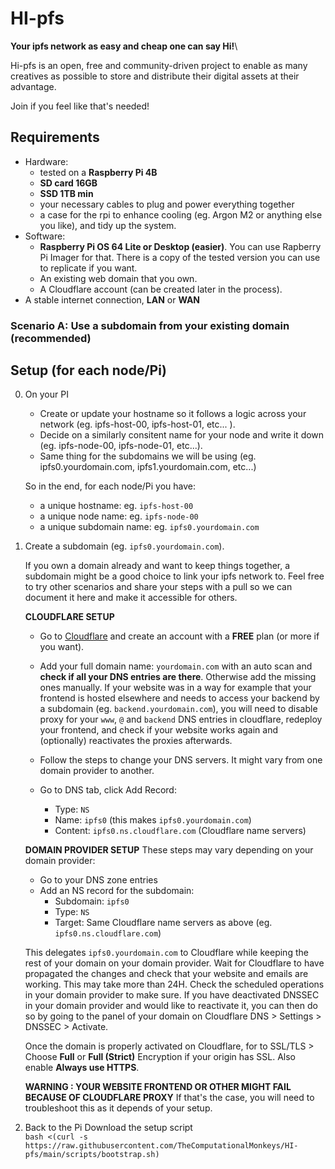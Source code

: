 # HI-pfs
**Your ipfs network as easy and cheap one can say Hi!**\

Hi-pfs is an open, free and community-driven project to enable as many creatives as possible to store and distribute their digital assets at their advantage.

Join if you feel like that's needed!

## Requirements
   - Hardware:
     - tested on a **Raspberry Pi 4B**
     - **SD card 16GB**
     - **SSD 1TB min**
     - your necessary cables to plug and power everything together
     - a case for the rpi to enhance cooling (eg. Argon M2 or anything else you like), and tidy up the system.
   - Software:
      - **Raspberry Pi OS 64 Lite or Desktop (easier)**. You can use Rapberry Pi Imager for that. There is a copy of the tested version you can use to replicate if you want.
      - An existing web domain that you own.
      - A Cloudflare account (can be created later in the process).
   - A stable internet connection, **LAN** or **WAN**

### Scenario A: Use a subdomain from your existing domain (recommended)

## Setup (for each node/Pi)
0. On your PI 
   - Create or update your hostname so it follows a logic across your network (eg. ipfs-host-00, ipfs-host-01, etc... ).
   - Decide on a similarly consitent name for your node and write it down (eg. ipfs-node-00, ipfs-node-01, etc...).
   - Same thing for the subdomains we will be using (eg. ipfs0.yourdomain.com, ipfs1.yourdomain.com, etc...)

   So in the end, for each node/Pi you have:
      - a unique hostname: eg. `ipfs-host-00`
      - a unique node name: eg. `ipfs-node-00`
      - a unique subdomain name: eg. `ipfs0.yourdomain.com`

1. Create a subdomain (eg. `ipfs0.yourdomain.com`).
   
    If you own a domain already and want to keep things together, a subdomain might be a good choice to link your ipfs network to. Feel free to try other scenarios and share your steps with a pull so we can document it here and make it accessible for others.

   **CLOUDFLARE SETUP**
    - Go to [Cloudflare](https://www.cloudflare.com/) and create an account with a **FREE** plan (or more if you want).
    - Add your full domain name: `yourdomain.com` with an auto scan and **check if all your DNS entries are there**. Otherwise add the missing ones manually. If your website was in a way for example that your frontend is hosted elsewhere and needs to access your backend by a subdomain (eg. `backend.yourdomain.com`), you will need to disable proxy for your `www`, `@` and `backend` DNS entries in cloudflare, redeploy your frontend, and check if your website works again and (optionally) reactivates the proxies afterwards.
      
    - Follow the steps to change your DNS servers. It might vary from one domain provider to another.
    - Go to DNS tab, click Add Record:
      - Type: `NS`
      - Name: `ipfs0` (this makes `ipfs0.yourdomain.com`)
      - Content: `ipfs0.ns.cloudflare.com` (Cloudflare name servers)
   
   **DOMAIN PROVIDER SETUP**
   These steps may vary depending on your domain provider:
   - Go to your DNS zone entries
   - Add an NS record for the subdomain:
      - Subdomain: `ipfs0`
      - Type: `NS`
      - Target: Same Cloudflare name servers as above (eg. `ipfs0.ns.cloudflare.com`)

   This delegates `ipfs0.yourdomain.com` to Cloudflare while keeping the rest of your domain on your domain provider.
   Wait for Cloudflare to have propagated the changes and check that your website and emails are working. This may take more than 24H. Check the scheduled operations in your domain provider to make sure. If you have deactivated DNSSEC in your domain provider and would like to reactivate it, you can then do so by going to the panel of your domain on Cloudflare DNS > Settings > DNSSEC > Activate.

   Once the domain is properly activated on Cloudflare, for to SSL/TLS > Choose **Full** or **Full (Strict)** Encryption if your origin has SSL. Also enable **Always use HTTPS**.

   **WARNING : YOUR WEBSITE FRONTEND OR OTHER MIGHT FAIL BECAUSE OF CLOUDFLARE PROXY**
   If that's the case, you will need to troubleshoot this as it depends of your setup.

2. Back to the Pi Download the setup script\
   `bash <(curl -s https://raw.githubusercontent.com/TheComputationalMonkeys/HI-pfs/main/scripts/bootstrap.sh)`



